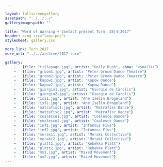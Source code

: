 ```yaml
---

layout: fullscreengallery
assetpath: "../../../"
galleryimagespath: ""

title: "Word of Warning + Contact present Turn, 28|4|2017"
header: <img src="logo.png">
stylesheet: gallery.css

more_link: Turn 2017
more_url: "../../archive/2017-turn"

gallery:
    -   {file: "titlepage.jpg", artist: "Holly Rush", show: "<small>(Turn 2016) All images copyright &copy;2017 Word of Warning</small>"}
    -   {file: "groom1.jpg", artist: "Peter Groom Dance Theatre"}
    -   {file: "groom2.jpg", artist: "Peter Groom Dance Theatre"}
    -   {file: "kapow1.jpg", artist: "Kapow Dance"}
    -   {file: "kapow2.jpg", artist: "Kapow Dance"}
    -   {file: "giorgio1.jpg", artist: "Giorgio de Carolis"}
    -   {file: "giorgio2.jpg", artist: "Giorgio de Carolis"}
    -   {file: "isi1.jpg", artist: "Ane Iselin Brogeland"}
    -   {file: "isi2.jpg", artist: "Ane Iselin Brogeland"}
    -   {file: "matrafisc1.jpg", artist: "Matrafisc Dance"}
    -   {file: "matrafisc2.jpg", artist: "Matrafisc Dance"}
    -   {file: "coalesce1.jpg", artist: "Coalesce Dance"}
    -   {file: "coalesce2.jpg", artist: "Coalesce Dance"}
    -   {file: "inf1.jpg", artist: "Infamous Five"}
    -   {file: "inf2.jpg", artist: "Infamous Five"}
    -   {file: "meraki1.jpg", artist: "Meraki Collective"}     
    -   {file: "meraki2.jpg", artist: "Meraki Collective"}  
    -   {file: "platt1.jpg", artist: "Rebekka Platt"}
    -   {file: "platt2.jpg", artist: "Rebekka Platt"}
    -   {file: "mm1.jpg", artist: "Mixed Movement"}
    -   {file: "mm2.jpg", artist: "Mixed Movement"}
---
```

